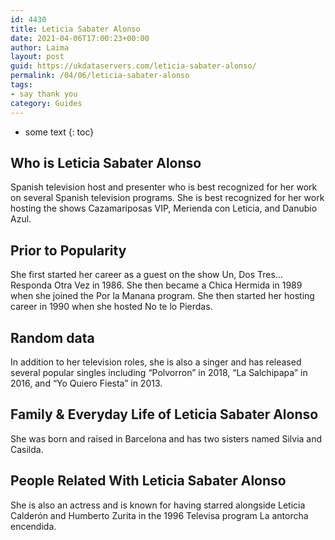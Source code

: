 ```yaml
---
id: 4430
title: Leticia Sabater Alonso
date: 2021-04-06T17:00:23+00:00
author: Laima
layout: post
guid: https://ukdataservers.com/leticia-sabater-alonso/
permalink: /04/06/leticia-sabater-alonso
tags:
- say thank you
category: Guides
---
```


* some text
{: toc}


## Who is Leticia Sabater Alonso
                  
                  
                  
Spanish television host and presenter who is best recognized for her work on several Spanish television programs. She is best recognized for her work hosting the shows Cazamariposas VIP, Merienda con Leticia, and Danubio Azul. 
                  
              
            
              
            
                
                
                
## Prior to Popularity
                  
                  
                  
She first started her career as a guest on the show Un, Dos Tres&#8230; Responda Otra Vez in 1986. She then became a Chica Hermida in 1989 when she joined the Por la Manana program. She then started her hosting career in 1990 when she hosted No te lo Pierdas. 
                  
              
            
              
            
                
                
                
## Random data
                  
                  
                  
In addition to her television roles, she is also a singer and has released several popular singles including &#8220;Polvorron&#8221; in 2018, &#8220;La Salchipapa&#8221; in 2016, and &#8220;Yo Quiero Fiesta&#8221; in 2013. 
                  
              
            
              
            
                
                
                
## Family & Everyday Life of Leticia Sabater Alonso
                  
                  
                  
She was born and raised in Barcelona and has two sisters named Silvia and Casilda. 
                  
              
            
              
            
                
                
                
## People Related With Leticia Sabater Alonso
                  
                  
                  
She is also an actress and is known for having starred alongside Leticia Calderón and Humberto Zurita in the 1996 Televisa program La antorcha encendida. 
                  
              
            
              
            
                
              
            
              
              
            
            
              
            
          
          
          